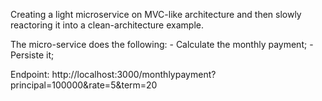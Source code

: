 Creating a light microservice on MVC-like architecture and then slowly reactoring it into a clean-architecture example.

The micro-service does the following:
    - Calculate the monthly payment;
    - Persiste it;
    

Endpoint: http://localhost:3000/monthlypayment?principal=100000&rate=5&term=20